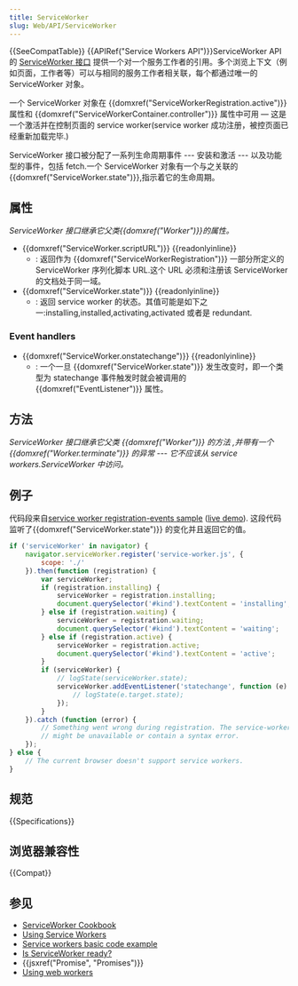 ```yaml
---
title: ServiceWorker
slug: Web/API/ServiceWorker
---
```


{{SeeCompatTable}} {{APIRef("Service Workers API")}}ServiceWorker API 的 [ServiceWorker 接口](/zh-CN/docs/Web/API/ServiceWorker_API) 提供一个对一个服务工作者的引用。多个浏览上下文（例如页面，工作者等）可以与相同的服务工作者相关联，每个都通过唯一的 ServiceWorker 对象。

一个 ServiceWorker 对象在 {{domxref("ServiceWorkerRegistration.active")}} 属性和 {{domxref("ServiceWorkerContainer.controller")}} 属性中可用 — 这是一个激活并在控制页面的 service worker(service worker 成功注册，被控页面已经重新加载完毕.)

ServiceWorker 接口被分配了一系列生命周期事件 --- 安装和激活 --- 以及功能型的事件，包括 fetch.一个 ServiceWorker 对象有一个与之关联的 {{domxref("ServiceWorker.state")}},指示着它的生命周期。

## 属性

_ServiceWorker 接口继承它父类{{domxref("Worker")}}的属性。_

- {{domxref("ServiceWorker.scriptURL")}} {{readonlyinline}}
  - : 返回作为 {{domxref("ServiceWorkerRegistration")}} 一部分所定义的 ServiceWorker 序列化脚本 URL.这个 URL 必须和注册该 ServiceWorker 的文档处于同一域。
- {{domxref("ServiceWorker.state")}} {{readonlyinline}}
  - : 返回 service worker 的状态。其值可能是如下之一:installing,installed,activating,activated 或者是 redundant.

### Event handlers

- {{domxref("ServiceWorker.onstatechange")}} {{readonlyinline}}
  - : 一个一旦 {{domxref("ServiceWorker.state")}} 发生改变时，即一个类型为 statechange 事件触发时就会被调用的 {{domxref("EventListener")}} 属性。

## 方法

_ServiceWorker 接口继承它父类 {{domxref("Worker")}} 的方法 ,并带有一个 {{domxref("Worker.terminate")}} 的异常 --- 它不应该从 service workers.ServiceWorker 中访问。_

## 例子

代码段来自[service worker registration-events sample](https://github.com/GoogleChrome/samples/blob/gh-pages/service-worker/registration-events/index.html) ([live demo](https://googlechrome.github.io/samples/service-worker/registration-events/)). 这段代码监听了{{domxref("ServiceWorker.state")}} 的变化并且返回它的值。

```js
if ('serviceWorker' in navigator) {
    navigator.serviceWorker.register('service-worker.js', {
        scope: './'
    }).then(function (registration) {
        var serviceWorker;
        if (registration.installing) {
            serviceWorker = registration.installing;
            document.querySelector('#kind').textContent = 'installing';
        } else if (registration.waiting) {
            serviceWorker = registration.waiting;
            document.querySelector('#kind').textContent = 'waiting';
        } else if (registration.active) {
            serviceWorker = registration.active;
            document.querySelector('#kind').textContent = 'active';
        }
        if (serviceWorker) {
            // logState(serviceWorker.state);
            serviceWorker.addEventListener('statechange', function (e) {
                // logState(e.target.state);
            });
        }
    }).catch (function (error) {
        // Something went wrong during registration. The service-worker.js file
        // might be unavailable or contain a syntax error.
    });
} else {
    // The current browser doesn't support service workers.
}
```

## 规范

{{Specifications}}

## 浏览器兼容性

{{Compat}}

## 参见

- [ServiceWorker Cookbook](https://github.com/mdn/serviceworker-cookbook)
- [Using Service Workers](/zh-CN/docs/Web/API/ServiceWorker_API/Using_Service_Workers)
- [Service workers basic code example](https://github.com/mdn/sw-test)
- [Is ServiceWorker ready?](https://jakearchibald.github.io/isserviceworkerready/)
- {{jsxref("Promise", "Promises")}}
- [Using web workers](/zh-CN/docs/Web/Guide/Performance/Using_web_workers)
